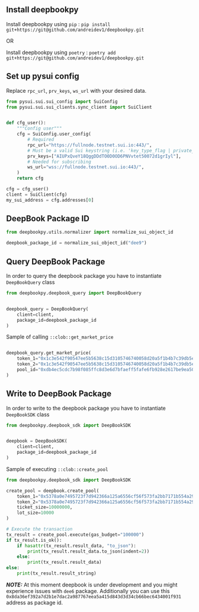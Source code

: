## Install deepbookpy

Install deepbookpy using `pip` : `pip install git+https://git@github.com/andreidev1/deepbookpy.git`

OR

Install deepbookpy using `poetry` : `poetry add git+https://git@github.com/andreidev1/deepbookpy.git`

## Set up pysui config
Replace `rpc_url`, `prv_keys`, `ws_url` with your desired data.

```py
from pysui.sui.sui_config import SuiConfig
from pysui.sui.sui_clients.sync_client import SuiClient


def cfg_user():
    """Config user"""
    cfg = SuiConfig.user_config(
        # Required
        rpc_url="https://fullnode.testnet.sui.io:443/",
        # Must be a valid Sui keystring (i.e. 'key_type_flag | private_key_seed' )
        prv_keys=["AIUPxQveY18QggDDdTO0D0OD6PNVvtet50072d1grIyl"],
        # Needed for subscribing
        ws_url="wss://fullnode.testnet.sui.io:443/",
    )
    return cfg

cfg = cfg_user()
client = SuiClient(cfg)
my_sui_address = cfg.addresses[0]
```

## DeepBook Package ID

```py
from deepbookpy.utils.normalizer import normalize_sui_object_id

deepbook_package_id = normalize_sui_object_id("dee9")

```

## Query DeepBook Package

In order to query the deepbook package you have to instantiate `DeepBookQuery` class

```py
from deepbookpy.deepbook_query import DeepBookQuery


deepbook_query = DeepBookQuery(
    client=client,
    package_id=deepbook_package_id
)
```

Sample of calling `::clob::get_market_price`
```py

deepbook_query.get_market_price(
    token_1="0x1c3e542f90547ee5b5638c15d3105746740058d20a5f1b4b7c39db5e7dd70acf::wsui::WSUI",
    token_2="0x1c3e542f90547ee5b5638c15d3105746740058d20a5f1b4b7c39db5e7dd70acf::usd::USD",
    pool_id="0xdb4ec5cdc7b98f085ffc8d3e6d7bfaeff5fafe6fb928e2617be9ea501ce1036c"
)

```

## Write to DeepBook Package

In order to write to the deepbook package you have to instantiate `DeepBookSDK` class

```py
from deepbookpy.deepbook_sdk import DeepBookSDK


deepbook = DeepBookSDK(
    client=client,
    package_id=deepbook_package_id
)
```

Sample of executing `::clob::create_pool`

```py
from deepbookpy.deepbook_sdk import DeepBookSDK

create_pool = deepbook.create_pool(
    token_1="0x5378a0e7495723f7d942366a125a6556cf56f573fa2bb7171b554a2986c4229a::weth::WETH",
    token_2="0x5378a0e7495723f7d942366a125a6556cf56f573fa2bb7171b554a2986c4229a::usdt::USDT",
    ticket_size=10000000,
    lot_size=10000
)

# Execute the transaction
tx_result = create_pool.execute(gas_budget="100000")
if tx_result.is_ok():
    if hasattr(tx_result.result_data, "to_json"):
        print(tx_result.result_data.to_json(indent=2))
    else:
        print(tx_result.result_data)
else:
    print(tx_result.result_string)
```

**_NOTE:_**  At this moment deepbook is under development and you might experience issues with `dee6` package. Additionally you can use this `0x8da36ef392a7d2b1e7dac2a987767eea5a415d843d3d34cb66bec6434001f931` address as package id.
